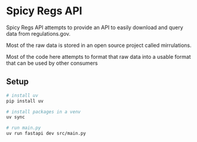# Spicy Regs API

Spicy Regs API attempts to provide an API to easily download and query data from regulations.gov.

Most of the raw data is stored in an open source project called mirrulations.

Most of the code here attempts to format that raw data into a usable format that can be used by other consumers

## Setup

```sh
# install uv
pip install uv

# install packages in a venv
uv sync

# run main.py
uv run fastapi dev src/main.py
```
